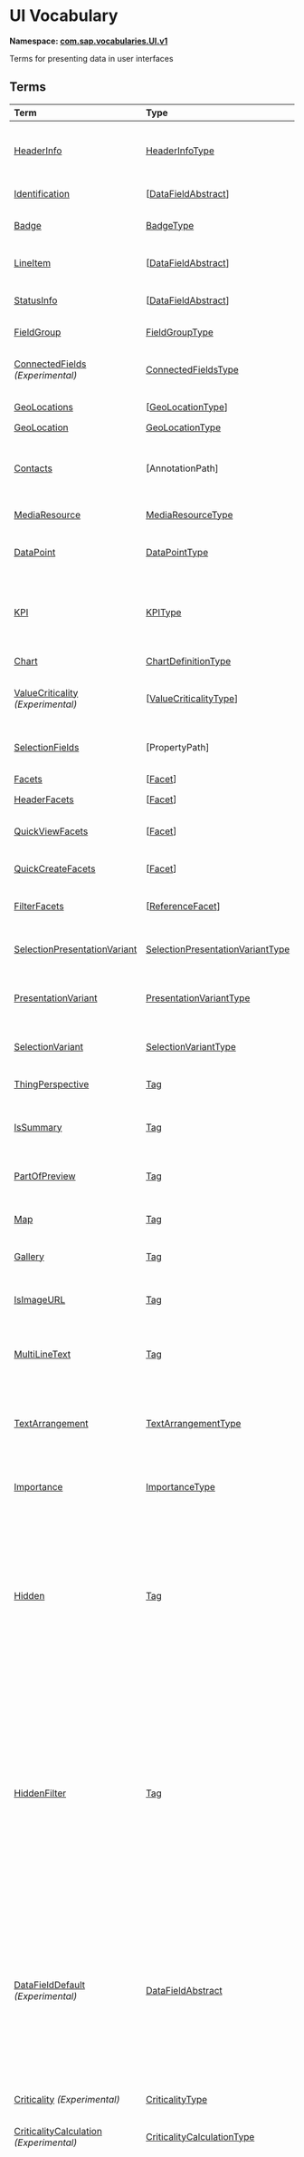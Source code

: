 # UI Vocabulary
**Namespace: [com.sap.vocabularies.UI.v1](UI.xml)**

Terms for presenting data in user interfaces


## Terms

Term|Type|Description
:---|:---|:----------
[HeaderInfo](UI.xml#L38)|[HeaderInfoType](#HeaderInfoType)|<a name="HeaderInfo"></a>Information for the header area of an entity representation. HeaderInfo is mandatory for main entity types of the model
[Identification](UI.xml#L69)|\[[DataFieldAbstract](#DataFieldAbstract)\]|<a name="Identification"></a>Collection of fields identifying the object
[Badge](UI.xml#L74)|[BadgeType](#BadgeType)|<a name="Badge"></a>Information usually displayed in the form of a business card
[LineItem](UI.xml#L102)|\[[DataFieldAbstract](#DataFieldAbstract)\]|<a name="LineItem"></a>Collection of data fields for representation in a table or list
[StatusInfo](UI.xml#L107)|\[[DataFieldAbstract](#DataFieldAbstract)\]|<a name="StatusInfo"></a>Collection of data fields describing the status of an entity
[FieldGroup](UI.xml#L112)|[FieldGroupType](#FieldGroupType)|<a name="FieldGroup"></a>Group of fields with an optional label
[ConnectedFields](UI.xml#L126) *(Experimental)*|[ConnectedFieldsType](#ConnectedFieldsType)|<a name="ConnectedFields"></a>Group of semantically connected fields with a representation template and an optional label
[GeoLocations](UI.xml#L199)|\[[GeoLocationType](#GeoLocationType)\]|<a name="GeoLocations"></a>Collection of geographic locations
[GeoLocation](UI.xml#L203)|[GeoLocationType](#GeoLocationType)|<a name="GeoLocation"></a>Geographic location
[Contacts](UI.xml#L223)|\[AnnotationPath\]|<a name="Contacts"></a>Collection of contacts<p>Each collection item MUST reference an annotation of a Communication.Contact</p>
[MediaResource](UI.xml#L230)|[MediaResourceType](#MediaResourceType)|<a name="MediaResource"></a>Properties that describe a media resource
[DataPoint](UI.xml#L284)|[DataPointType](#DataPointType)|<a name="DataPoint"></a>Visualization of a single point of data, typically a number; may also be textual, e.g. a status value
[KPI](UI.xml#L576)|[KPIType](#KPIType)|<a name="KPI"></a>A Key Performance Indicator (KPI) bundles a SelectionVariant and a DataPoint, and provides details for progressive disclosure
[Chart](UI.xml#L625)|[ChartDefinitionType](#ChartDefinitionType)|<a name="Chart"></a>Visualization of multiple data points
[ValueCriticality](UI.xml#L813) *(Experimental)*|\[[ValueCriticalityType](#ValueCriticalityType)\]|<a name="ValueCriticality"></a>Assign criticalities to primitive values. This information can be used for semantic coloring.
[SelectionFields](UI.xml#L826)|\[PropertyPath\]|<a name="SelectionFields"></a>Properties that might be relevant for filtering a collection of entities of this type
[Facets](UI.xml#L835)|\[[Facet](#Facet)\]|<a name="Facets"></a>Collection of facets
[HeaderFacets](UI.xml#L839)|\[[Facet](#Facet)\]|<a name="HeaderFacets"></a>Facets for additional object header information
[QuickViewFacets](UI.xml#L843)|\[[Facet](#Facet)\]|<a name="QuickViewFacets"></a>Facets that may be used for a quick overview of the object
[QuickCreateFacets](UI.xml#L847)|\[[Facet](#Facet)\]|<a name="QuickCreateFacets"></a>Facets that may be used for a (quick) create of the object
[FilterFacets](UI.xml#L851)|\[[ReferenceFacet](#ReferenceFacet)\]|<a name="FilterFacets"></a>Facets that reference UI.FieldGroup annotations to group filterable fields
[SelectionPresentationVariant](UI.xml#L915)|[SelectionPresentationVariantType](#SelectionPresentationVariantType)|<a name="SelectionPresentationVariant"></a>A SelectionPresentationVariant bundles a Selection Variant and a Presentation Variant
[PresentationVariant](UI.xml#L941)|[PresentationVariantType](#PresentationVariantType)|<a name="PresentationVariant"></a>Defines how the result of a queried collection of entities is shaped and how this result is displayed
[SelectionVariant](UI.xml#L1015)|[SelectionVariantType](#SelectionVariantType)|<a name="SelectionVariant"></a>A SelectionVariant denotes a combination of parameters and filters to query the annotated entity set
[ThingPerspective](UI.xml#L1147)|[Tag](https://github.com/oasis-tcs/odata-vocabularies/blob/master/vocabularies/Org.OData.Core.V1.md#Tag)|<a name="ThingPerspective"></a>The annotated term is a Thing Perspective
[IsSummary](UI.xml#L1150)|[Tag](https://github.com/oasis-tcs/odata-vocabularies/blob/master/vocabularies/Org.OData.Core.V1.md#Tag)|<a name="IsSummary"></a>This Facet and all included Facets are the summary of the thing. At most one Facet of a thing can be tagged with this term
[PartOfPreview](UI.xml#L1155)|[Tag](https://github.com/oasis-tcs/odata-vocabularies/blob/master/vocabularies/Org.OData.Core.V1.md#Tag)|<a name="PartOfPreview"></a>This Facet and all included Facets are part of the Thing preview
[Map](UI.xml#L1159)|[Tag](https://github.com/oasis-tcs/odata-vocabularies/blob/master/vocabularies/Org.OData.Core.V1.md#Tag)|<a name="Map"></a>Target MUST reference a UI.GeoLocation, Communication.Address or a collection of these
[Gallery](UI.xml#L1164)|[Tag](https://github.com/oasis-tcs/odata-vocabularies/blob/master/vocabularies/Org.OData.Core.V1.md#Tag)|<a name="Gallery"></a>Target MUST reference a UI.MediaResource
[IsImageURL](UI.xml#L1169)|[Tag](https://github.com/oasis-tcs/odata-vocabularies/blob/master/vocabularies/Org.OData.Core.V1.md#Tag)|<a name="IsImageURL"></a>Properties and terms annotated with this term MUST contain a valid URL referencing an resource with a MIME type image
[MultiLineText](UI.xml#L1175)|[Tag](https://github.com/oasis-tcs/odata-vocabularies/blob/master/vocabularies/Org.OData.Core.V1.md#Tag)|<a name="MultiLineText"></a>Properties annotated with this annotation should be rendered as multi-line text (e.g. text area)
[TextArrangement](UI.xml#L1181)|[TextArrangementType](#TextArrangementType)|<a name="TextArrangement"></a>Describes the arrangement of a code or ID value and its text<p>If used for a single property the Common.Text annotation is annotated</p>
[Importance](UI.xml#L1208)|[ImportanceType](#ImportanceType)|<a name="Importance"></a>Expresses the importance of e.g. a DataField or an annotation
[Hidden](UI.xml#L1223)|[Tag](https://github.com/oasis-tcs/odata-vocabularies/blob/master/vocabularies/Org.OData.Core.V1.md#Tag)|<a name="Hidden"></a>Properties or facets (see UI.Facet) annotated with this term will not be rendered if the annotation evaluates to true.<p>Hidden properties usually carry technical information that is used for application control and is of no direct interest to end users. The annotation value may be an expression to dynamically hide or render the annotated feature.</p>
[HiddenFilter](UI.xml#L1230)|[Tag](https://github.com/oasis-tcs/odata-vocabularies/blob/master/vocabularies/Org.OData.Core.V1.md#Tag)|<a name="HiddenFilter"></a>Properties annotated with this term will not be rendered as filter criteria if the annotation evaluates to true.<p>Properties annotated with `HiddenFilter` are intended as parts of a `$filter` expression that cannot be directly influenced by end users. The properties will be rendered in all other places, e.g. table columns or form fields. This is in contrast to properties annotated with [`UI.Hidden`](#Hidden) that are not rendered at all.</p>
[DataFieldDefault](UI.xml#L1237) *(Experimental)*|[DataFieldAbstract](#DataFieldAbstract)|<a name="DataFieldDefault"></a>Default representation of a property as a datafield, e.g. when the property is added as a table column or form field via personalization<p>Only concrete subtypes of DataFieldAbstract can be used for a DataFieldDefault. For type `DataField` and its subtypes the annotation target SHOULD be the same property that is referenced via a path expression in the `Value` of the datafield.</p>
[Criticality](UI.xml#L1383) *(Experimental)*|[CriticalityType](#CriticalityType)|<a name="Criticality"></a>Service-calculated criticality, alternative to UI.CriticalityCalculation
[CriticalityCalculation](UI.xml#L1388) *(Experimental)*|[CriticalityCalculationType](#CriticalityCalculationType)|<a name="CriticalityCalculation"></a>Parameters for client-calculated criticality, alternative to UI.Criticality
[OrderBy](UI.xml#L1393) *(Experimental)*|PropertyPath|<a name="OrderBy"></a>Sort by the referenced property instead of by the annotated property<p>Example: annotated property `SizeCode` has string values XS, S, M, L, XL, referenced property SizeOrder has numeric values -2, -1, 0, 1, 2. Numeric ordering by SizeOrder will be more understandable than lexicographic ordering by SizeCode.</p>
[RecommendationState](UI.xml#L1401) *(Experimental)*|[RecommendationStateType](#RecommendationStateType)|<a name="RecommendationState"></a>Indicates whether a field contains or has a recommended value<p>Intelligent systems can help users by recommending input the user may "prefer".</p>
[RecommendationList](UI.xml#L1433) *(Experimental)*|[RecommendationListType](#RecommendationListType)|<a name="RecommendationList"></a>Specifies how to get a list of recommended values for a property or parameter<p>Intelligent systems can help users by recommending input the user may "prefer".</p>

## <a name="HeaderInfoType"></a>[HeaderInfoType](UI.xml#L43)


Property|Type|Description
:-------|:---|:----------
[TypeName](UI.xml#L44)|String|Name of the main entity type
[TypeNamePlural](UI.xml#L48)|String|Plural form of the name of the main entity type
[Title](UI.xml#L52)|[DataField](#DataField)|Title, e.g. for overview pages
[Description](UI.xml#L55)|[DataField](#DataField)|Description, e.g. for overview pages
[ImageUrl](UI.xml#L58)|URL|Image URL for an instance of the entity type. If the property ImageUrl has a valid value, it can be used for the visualization of the instance. If it is not available or not valid the property TypeImageUrl can be used instead.
[TypeImageUrl](UI.xml#L63)|URL|Image URL for the entity type

## <a name="BadgeType"></a>[BadgeType](UI.xml#L78)


Property|Type|Description
:-------|:---|:----------
[HeadLine](UI.xml#L79)|[DataField](#DataField)|Headline
[Title](UI.xml#L82)|[DataField](#DataField)|Title
[ImageUrl](UI.xml#L85)|URL|Image URL for an instance of the entity type. If the property ImageUrl has a valid value, it can be used for the visualization of the instance. If it is not available or not valid the property TypeImageUrl can be used instead.
[TypeImageUrl](UI.xml#L90)|URL|Image URL for the entity type
[MainInfo](UI.xml#L94)|[DataField](#DataField)|Main information on the business card
[SecondaryInfo](UI.xml#L97)|[DataField](#DataField)|Additional information on the business card

## <a name="FieldGroupType"></a>[FieldGroupType](UI.xml#L116)


Property|Type|Description
:-------|:---|:----------
[Label](UI.xml#L117)|String|Label for the field group
[Data](UI.xml#L121)|\[[DataFieldAbstract](#DataFieldAbstract)\]|Collection of data fields

## <a name="ConnectedFieldsType"></a>[ConnectedFieldsType](UI.xml#L157) *(Experimental)*
Group of semantically connected fields with a representation template and an optional label

Property|Type|Description
:-------|:---|:----------
[Label](UI.xml#L161)|String|Label for the connected fields
[Template](UI.xml#L165)|String|Template for representing the connected fields<p>Template variables are identifiers enclosed in curly braces, e.g. `{MaterialName} - {MaterialClassName}`. The `Data` collection assigns values to the template variables.</p>
[Data](UI.xml#L171)|[Dictionary](https://github.com/oasis-tcs/odata-vocabularies/blob/master/vocabularies/Org.OData.Core.V1.md#Dictionary)|Dictionary of template variables<p>Each template variable used in `Template` must be assigned a value here. The value must be of type [`UI.DataFieldAbstract`](#DataFieldAbstract)</p>

## <a name="GeoLocationType"></a>[GeoLocationType](UI.xml#L207)
Properties that define a geographic location

Property|Type|Description
:-------|:---|:----------
[Latitude](UI.xml#L209)|Double|Geographic latitude
[Longitude](UI.xml#L212)|Double|Geographic longitude
[Location](UI.xml#L215)|GeographyPoint|A point in a round-earth coordinate system
[Address](UI.xml#L218)|[AddressType](Communication.md#AddressType)|vCard-style address

## <a name="MediaResourceType"></a>[MediaResourceType](UI.xml#L234)


Property|Type|Description
:-------|:---|:----------
[Url](UI.xml#L235)|URL|URL of media resource
[ContentType](UI.xml#L239)|MediaType|Content type, such as application/pdf, video/x-flv, image/jpeg
[ByteSize](UI.xml#L243)|Int64|Resource size in bytes
[ChangedAt](UI.xml#L246)|DateTimeOffset|Date of last change
[Thumbnail](UI.xml#L249)|[ImageType](#ImageType)|Thumbnail image
[Title](UI.xml#L252)|[DataField](#DataField)|Resource title
[Description](UI.xml#L255)|[DataField](#DataField)|Resource description

## <a name="ImageType"></a>[ImageType](UI.xml#L259)


Property|Type|Description
:-------|:---|:----------
[Url](UI.xml#L260)|URL|URL of image
[Width](UI.xml#L264)|String|Width of image
[Height](UI.xml#L267)|String|Height of image

## <a name="DataPointType"></a>[DataPointType](UI.xml#L289)


Property|Type|Description
:-------|:---|:----------
[Title](UI.xml#L290)|String|Title of the data point
[Description](UI.xml#L294)|String|Short description
[LongDescription](UI.xml#L298)|String|Full description
[Value](UI.xml#L302)|PrimitiveType|Numeric value<p> The value is typically provided via a `Path` construct. The path MUST lead to a direct property of the same entity type or a property of a complex property (recursively) of that entity type, navigation segments are not allowed.<br/>It could be annotated with either `UoM.ISOCurrency` or `UoM.Unit`. Percentage values are annotated with `UoM.Unit = '%'`. A renderer should take an optional `Common.Text` annotation into consideration.             </p>
[TargetValue](UI.xml#L314)|PrimitiveType|Target value
[ForecastValue](UI.xml#L317)|PrimitiveType|Forecast value
[MinimumValue](UI.xml#L320)|Decimal|Minimum value (for output rendering)
[MaximumValue](UI.xml#L323)|Decimal|Maximum value (for output rendering)
[ValueFormat](UI.xml#L326)|[NumberFormat](#NumberFormat)|Number format
[Visualization](UI.xml#L329)|[VisualizationType](#VisualizationType)|Preferred visualization
[SampleSize](UI.xml#L332)|PrimitiveType|Sample size used for the determination of the data point; should contain just integer value as Edm.Byte, Edm.SByte, Edm.Intxx, and Edm.Decimal with scale 0.
[ReferencePeriod](UI.xml#L339)|[ReferencePeriod](#ReferencePeriod)|Reference period
[Criticality](UI.xml#L342)|[CriticalityType](#CriticalityType)|Service-calculated criticality, alternative to CriticalityCalculation
[CriticalityRepresentation](UI.xml#L345) *(Experimental)*|[CriticalityRepresentationType](#CriticalityRepresentationType)|Decides if criticality is visualized in addition by means of an icon
[CriticalityCalculation](UI.xml#L349)|[CriticalityCalculationType](#CriticalityCalculationType)|Parameters for client-calculated criticality, alternative to Criticality
[Trend](UI.xml#L352)|[TrendType](#TrendType)|Service-calculated trend, alternative to TrendCalculation
[TrendCalculation](UI.xml#L355)|[TrendCalculationType](#TrendCalculationType)|Parameters for client-calculated trend, alternative to Trend
[Responsible](UI.xml#L358)|[ContactType](Communication.md#ContactType)|Contact person

## <a name="NumberFormat"></a>[NumberFormat](UI.xml#L363)
Describes how to visualise a number

Property|Type|Description
:-------|:---|:----------
[ScaleFactor](UI.xml#L365)|Decimal|Display value in *ScaleFactor* units, e.g. 1000 for k (kilo), 1e6 for M (Mega)
[NumberOfFractionalDigits](UI.xml#L369)|Byte|Number of fractional digits of the scaled value to be visualized

## <a name="VisualizationType"></a>[VisualizationType](UI.xml#L374)


Member|Value|Description
:-----|----:|:----------
[Number](UI.xml#L375)|0|Visualize as a number
[BulletChart](UI.xml#L378)|1|Visualize as bullet chart - requires TargetValue
[Progress](UI.xml#L381)|2|Visualize as progress indicator - requires TargetValue
[Rating](UI.xml#L384)|3|Visualize as partially or completely filled stars/hearts/... - requires TargetValue
[Donut](UI.xml#L388)|4|Visualize as donut, optionally with missing segment - requires TargetValue
[DeltaBulletChart](UI.xml#L391)|5|Visualize as delta bullet chart - requires TargetValue

## <a name="ReferencePeriod"></a>[ReferencePeriod](UI.xml#L396)
Reference period

Property|Type|Description
:-------|:---|:----------
[Description](UI.xml#L398)|String|Short description of the reference period
[Start](UI.xml#L402)|DateTimeOffset|Start of the reference period
[End](UI.xml#L405)|DateTimeOffset|End of the reference period

## <a name="CriticalityType"></a>[CriticalityType](UI.xml#L410)
Criticality of a value or status, represented e.g. via semantic colors (https://experience.sap.com/fiori-design-web/foundation/colors/#semantic-colors)

Member|Value|Description
:-----|----:|:----------
[VeryNegative](UI.xml#L413) *(Experimental)*|-1|Very negative / dark-red status - risk - out of stock - late
[Neutral](UI.xml#L417)|0|Neutral / grey status - inactive - open - in progress
[Negative](UI.xml#L420)|1|Negative / red status - attention - overload - alert
[Critical](UI.xml#L423)|2|Critical / orange status - warning
[Positive](UI.xml#L426)|3|Positive / green status - completed - available - on track - acceptable
[VeryPositive](UI.xml#L429) *(Experimental)*|4|Very positive / blue status - above max stock - excess

## <a name="CriticalityCalculationType"></a>[CriticalityCalculationType](UI.xml#L435): [CriticalityThresholdsType](#CriticalityThresholdsType)
Describes how to calculate the criticality of a value depending on the improvement direction


The calculation is done by comparing a value to the threshold values relevant for the specified improvement direction.

For improvement direction `Target`, the criticality is calculated using both low and high threshold values. It will be
  - Positive if the value is greater than or equal to AcceptanceRangeLowValue and lower than or equal to AcceptanceRangeHighValue
  - Neutral if the value is greater than or equal to ToleranceRangeLowValue and lower than AcceptanceRangeLowValue OR greater than AcceptanceRangeHighValue and lower than or equal to ToleranceRangeHighValue
  - Critical if the value is greater than or equal to DeviationRangeLowValue and lower than ToleranceRangeLowValue OR greater than ToleranceRangeHighValue  and lower than or equal to DeviationRangeHighValue
  - Negative if the value is lower than DeviationRangeLowValue or greater than DeviationRangeHighValue

For improvement direction `Minimize`, the criticality is calculated using the high threshold values. It is
  - Positive if the value is lower than or equal to AcceptanceRangeHighValue
  - Neutral if the value is  greater than AcceptanceRangeHighValue and lower than or equal to ToleranceRangeHighValue
  - Critical if the value is greater than ToleranceRangeHighValue and lower than or equal to DeviationRangeHighValue
  - Negative if the value is greater than DeviationRangeHighValue

For improvement direction `Maximize`, the criticality is calculated using the low threshold values. It is
  - Positive if the value is greater than or equal to AcceptanceRangeLowValue
  - Neutral if the value is less than AcceptanceRangeLowValue and greater than or equal to ToleranceRangeLowValue
  - Critical if the value is lower than ToleranceRangeLowValue and greater than or equal to DeviationRangeLowValue
  - Negative if the value is lower than DeviationRangeLowValue
             
Thresholds are optional. For unassigned values, defaults are determined in this order:
  - For DeviationRange, an omitted LowValue translates into the smallest possible number (-INF), an omitted HighValue translates into the largest possible number (+INF)
  - For ToleranceRange, an omitted LowValue will be initialized with DeviationRangeLowValue, an omitted HighValue will be initialized with DeviationRangeHighValue
  - For AcceptanceRange, an omitted LowValue will be initialized with ToleranceRangeLowValue, an omitted HighValue will be initialized with ToleranceRangeHighValue
          

Property|Type|Description
:-------|:---|:----------
[*AcceptanceRangeLowValue*](UI.xml#L480)|PrimitiveType|Lowest value that is considered positive
[*AcceptanceRangeHighValue*](UI.xml#L483)|PrimitiveType|Highest value that is considered positive
[*ToleranceRangeLowValue*](UI.xml#L486)|PrimitiveType|Lowest value that is considered neutral
[*ToleranceRangeHighValue*](UI.xml#L489)|PrimitiveType|Highest value that is considered neutral
[*DeviationRangeLowValue*](UI.xml#L492)|PrimitiveType|Lowest value that is considered critical
[*DeviationRangeHighValue*](UI.xml#L495)|PrimitiveType|Highest value that is considered critical
[ImprovementDirection](UI.xml#L466)|[ImprovementDirectionType](#ImprovementDirectionType)|Describes in which direction the value improves
[ConstantThresholds](UI.xml#L469) *(Experimental)*|\[[LevelThresholdsType](#LevelThresholdsType)\]|List of thresholds depending on the aggregation level as a set of constant values<p>Constant thresholds shall only be used in order to refine constant values given for the data point overall (aggregation level with empty collection of property paths), but not if the thresholds are based on other measure elements.</p>

## <a name="CriticalityThresholdsType"></a>[CriticalityThresholdsType](UI.xml#L478)
Thresholds for calculating the criticality of a value

**Derived Types:**
- [CriticalityCalculationType](#CriticalityCalculationType)
- [LevelThresholdsType](#LevelThresholdsType)

Property|Type|Description
:-------|:---|:----------
[AcceptanceRangeLowValue](UI.xml#L480)|PrimitiveType|Lowest value that is considered positive
[AcceptanceRangeHighValue](UI.xml#L483)|PrimitiveType|Highest value that is considered positive
[ToleranceRangeLowValue](UI.xml#L486)|PrimitiveType|Lowest value that is considered neutral
[ToleranceRangeHighValue](UI.xml#L489)|PrimitiveType|Highest value that is considered neutral
[DeviationRangeLowValue](UI.xml#L492)|PrimitiveType|Lowest value that is considered critical
[DeviationRangeHighValue](UI.xml#L495)|PrimitiveType|Highest value that is considered critical

## <a name="ImprovementDirectionType"></a>[ImprovementDirectionType](UI.xml#L500)
Describes which direction of a value change is seen as an improvement

Member|Value|Description
:-----|----:|:----------
[Minimize](UI.xml#L502)|1|Lower is better
[Target](UI.xml#L505)|2|Closer to the target is better
[Maximize](UI.xml#L508)|3|Higher is better

## <a name="LevelThresholdsType"></a>[LevelThresholdsType](UI.xml#L513): [CriticalityThresholdsType](#CriticalityThresholdsType) *(Experimental)*
Thresholds for an aggregation level

Property|Type|Description
:-------|:---|:----------
[*AcceptanceRangeLowValue*](UI.xml#L480)|PrimitiveType|Lowest value that is considered positive
[*AcceptanceRangeHighValue*](UI.xml#L483)|PrimitiveType|Highest value that is considered positive
[*ToleranceRangeLowValue*](UI.xml#L486)|PrimitiveType|Lowest value that is considered neutral
[*ToleranceRangeHighValue*](UI.xml#L489)|PrimitiveType|Highest value that is considered neutral
[*DeviationRangeLowValue*](UI.xml#L492)|PrimitiveType|Lowest value that is considered critical
[*DeviationRangeHighValue*](UI.xml#L495)|PrimitiveType|Highest value that is considered critical
[AggregationLevel](UI.xml#L516)|\[PropertyPath\]|An unordered tuple of dimensions, i.e. properties which are intended to be used for grouping in aggregating requests. In analytical UIs, e.g. an analytical chart, the aggregation level typically corresponds to the visible dimensions.

## <a name="TrendType"></a>[TrendType](UI.xml#L522)
The trend of a value

Member|Value|Description
:-----|----:|:----------
[StrongUp](UI.xml#L524)|1|Value grows strongly
[Up](UI.xml#L527)|2|Value grows
[Sideways](UI.xml#L530)|3|Value does not significantly grow or shrink
[Down](UI.xml#L533)|4|Value shrinks
[StrongDown](UI.xml#L536)|5|Value shrinks strongly

## <a name="TrendCalculationType"></a>[TrendCalculationType](UI.xml#L541)
Describes how to calculate the trend of a value


By default, the calculation is done by comparing the difference between Value and ReferenceValue to the threshold values. 
If IsRelativeDifference is set, the difference of Value and ReferenceValue is divided by ReferenceValue and the relative difference is compared.

The trend is 
  - StrongUp if the difference is greater than or equal to StrongUpDifference
  - Up if the difference is less than StrongUpDifference and greater than or equal to UpDifference
  - Sideways if the difference  is less than UpDifference and greater than DownDifference
  - Down if the difference is greater than StrongDownDifference and lower than or equal to DownDifference
  - StrongDown if the difference is lower than or equal to StrongDownDifference

Property|Type|Description
:-------|:---|:----------
[ReferenceValue](UI.xml#L555)|PrimitiveType|Reference value for the calculation, e.g. number of sales for the last year
[IsRelativeDifference](UI.xml#L559)|Boolean|Calculate with a relative difference
[UpDifference](UI.xml#L562)|Decimal|Threshold for Up
[StrongUpDifference](UI.xml#L565)|Decimal|Threshold for StrongUp
[DownDifference](UI.xml#L568)|Decimal|Threshold for Down
[StrongDownDifference](UI.xml#L571)|Decimal|Threshold for StrongDown

## <a name="KPIType"></a>[KPIType](UI.xml#L582)


Property|Type|Description
:-------|:---|:----------
[ID](UI.xml#L583)|String|Optional identifier to reference this instance from an external context
[ShortDescription](UI.xml#L588) *(Experimental)*|String|Very short description
[SelectionVariant](UI.xml#L593)|[SelectionVariantType](#SelectionVariantType)|Selection variant, either specified inline or referencing another annotation via Path
[DataPoint](UI.xml#L597)|[DataPointType](#DataPointType)|Data point, either specified inline or referencing another annotation via Path
[Detail](UI.xml#L601)|[KPIDetailType](#KPIDetailType)|Contains information about KPI details, especially drill-down presentations

## <a name="KPIDetailType"></a>[KPIDetailType](UI.xml#L606)


Property|Type|Description
:-------|:---|:----------
[DefaultPresentationVariant](UI.xml#L607)|[PresentationVariantType](#PresentationVariantType)|Presentation variant, either specified inline or referencing another annotation via Path
[AlternativePresentationVariants](UI.xml#L611)|\[[PresentationVariantType](#PresentationVariantType)\]|A list of alternative presentation variants, either specified inline or referencing another annotation via Path
[SemanticObject](UI.xml#L615)|String|Name of the Semantic Object. If not specified, use Semantic Object annotated at the property referenced in KPI/DataPoint/Value
[Action](UI.xml#L619)|String|Name of the Action on the Semantic Object. If not specified, let user choose which of the available actions to trigger.

## <a name="ChartDefinitionType"></a>[ChartDefinitionType](UI.xml#L629)


Property|Type|Description
:-------|:---|:----------
[Title](UI.xml#L630)|String|Title of the chart
[Description](UI.xml#L634)|String|Short description
[ChartType](UI.xml#L638)|[ChartType](#ChartType)|Chart type
[AxisScaling](UI.xml#L641)|[ChartAxisScalingType](#ChartAxisScalingType)|Describes the scale of the chart value axes
[Measures](UI.xml#L644)|\[PropertyPath\]|Measures of the chart, e.g. size and color in a bubble chart
[MeasureAttributes](UI.xml#L647)|\[[ChartMeasureAttributeType](#ChartMeasureAttributeType)\]|Describes Attributes for Measures. All Measures used in this collection must also be part of the Measures Property.
[Dimensions](UI.xml#L652)|\[PropertyPath\]|Dimensions of the chart, e.g. x- and y-axis of a bubble chart
[DimensionAttributes](UI.xml#L655)|\[[ChartDimensionAttributeType](#ChartDimensionAttributeType)\]|Describes Attributes for Dimensions. All Dimensions used in this collection must also be part of the Dimensions Property.
[Actions](UI.xml#L660)|\[[DataFieldForActionAbstract](#DataFieldForActionAbstract)\]|Available actions

## <a name="ChartType"></a>[ChartType](UI.xml#L665)


Member|Value|Description
:-----|----:|:----------
[Column](UI.xml#L666)|0|
[ColumnStacked](UI.xml#L667)|1|
[ColumnDual](UI.xml#L668)|2|
[ColumnStackedDual](UI.xml#L669)|3|
[ColumnStacked100](UI.xml#L670)|4|
[ColumnStackedDual100](UI.xml#L671)|5|
[Bar](UI.xml#L672)|6|
[BarStacked](UI.xml#L673)|7|
[BarDual](UI.xml#L674)|8|
[BarStackedDual](UI.xml#L675)|9|
[BarStacked100](UI.xml#L676)|10|
[BarStackedDual100](UI.xml#L677)|11|
[Area](UI.xml#L678)|12|
[AreaStacked](UI.xml#L679)|13|
[AreaStacked100](UI.xml#L680)|14|
[HorizontalArea](UI.xml#L681)|15|
[HorizontalAreaStacked](UI.xml#L682)|16|
[HorizontalAreaStacked100](UI.xml#L683)|17|
[Line](UI.xml#L684)|18|
[LineDual](UI.xml#L685)|19|
[Combination](UI.xml#L686)|20|
[CombinationStacked](UI.xml#L687)|21|
[CombinationDual](UI.xml#L688)|22|
[CombinationStackedDual](UI.xml#L689)|23|
[HorizontalCombinationStacked](UI.xml#L690)|24|
[Pie](UI.xml#L691)|25|
[Donut](UI.xml#L692)|26|
[Scatter](UI.xml#L693)|27|
[Bubble](UI.xml#L694)|28|
[Radar](UI.xml#L695)|29|
[HeatMap](UI.xml#L696)|30|
[TreeMap](UI.xml#L697)|31|
[Waterfall](UI.xml#L698)|32|
[Bullet](UI.xml#L699)|33|
[VerticalBullet](UI.xml#L700)|34|
[HorizontalWaterfall](UI.xml#L701)|35|
[HorizontalCombinationDual](UI.xml#L702)|36|
[HorizontalCombinationStackedDual](UI.xml#L703)|37|

## <a name="ChartAxisScalingType"></a>[ChartAxisScalingType](UI.xml#L707)


Property|Type|Description
:-------|:---|:----------
[ScaleBehavior](UI.xml#L708)|[ChartAxisScaleBehaviorType](#ChartAxisScaleBehaviorType)|Scale is fixed or adapts automatically to rendered values
[AutoScaleBehavior](UI.xml#L711)|[ChartAxisAutoScaleBehaviorType](#ChartAxisAutoScaleBehaviorType)|Settings for automatic scaling
[FixedScaleMultipleStackedMeasuresBoundaryValues](UI.xml#L716)|[FixedScaleMultipleStackedMeasuresBoundaryValuesType](#FixedScaleMultipleStackedMeasuresBoundaryValuesType)|Boundary values for fixed scaling of a stacking chart type with multiple measures

## <a name="ChartAxisScaleBehaviorType"></a>[ChartAxisScaleBehaviorType](UI.xml#L722)


Member|Value|Description
:-----|----:|:----------
[AutoScale](UI.xml#L723)|0|Value axes scale automatically
[FixedScale](UI.xml#L726)|1|Fixed minimum and maximum values are applied, which are derived from the @UI.MeasureAttributes.DataPoint/MinimumValue and .../MaximumValue annotation by default. For stacking chart types with multiple measures, they are taken from ChartAxisScalingType/FixedScaleMultipleStackedMeasuresBoundaryValues.

## <a name="ChartAxisAutoScaleBehaviorType"></a>[ChartAxisAutoScaleBehaviorType](UI.xml#L735)


Property|Type|Description
:-------|:---|:----------
[ZeroAlwaysVisible](UI.xml#L736)|Boolean|Forces the value axis to always display the zero value
[DataScope](UI.xml#L739)|[ChartAxisAutoScaleDataScopeType](#ChartAxisAutoScaleDataScopeType)|Determines the automatic scaling

## <a name="ChartAxisAutoScaleDataScopeType"></a>[ChartAxisAutoScaleDataScopeType](UI.xml#L744)


Member|Value|Description
:-----|----:|:----------
[DataSet](UI.xml#L745)|0|Minimum and maximum axes values are determined from the entire data set
[VisibleData](UI.xml#L748)|1|Minimum and maximum axes values are determined from the currently visible data. Scrolling will change the scale.

## <a name="FixedScaleMultipleStackedMeasuresBoundaryValuesType"></a>[FixedScaleMultipleStackedMeasuresBoundaryValuesType](UI.xml#L754)


Property|Type|Description
:-------|:---|:----------
[MinimumValue](UI.xml#L755)|Decimal|Minimum value on value axes
[MaximumValue](UI.xml#L758)|Decimal|Maximum value on value axes

## <a name="ChartDimensionAttributeType"></a>[ChartDimensionAttributeType](UI.xml#L763)


Property|Type|Description
:-------|:---|:----------
[Dimension](UI.xml#L764)|PropertyPath|
[Role](UI.xml#L765)|[ChartDimensionRoleType](#ChartDimensionRoleType)|
[HierarchyLevel](UI.xml#L766) *(Experimental)*|Int32|For a dimension with a hierarchy, members are selected from this level. The root node of the hierarchy is at level 0.
[ValuesForSequentialColorLevels](UI.xml#L771) *(Experimental)*|\[String\]|All values in this collection should be assigned to levels of the same color.
[EmphasizedValues](UI.xml#L776) *(Experimental)*|\[String\]|All values in this collection should be emphasized.

## <a name="ChartMeasureAttributeType"></a>[ChartMeasureAttributeType](UI.xml#L782)


Property|Type|Description
:-------|:---|:----------
[Measure](UI.xml#L783)|PropertyPath|
[Role](UI.xml#L784)|[ChartMeasureRoleType](#ChartMeasureRoleType)|
[DataPoint](UI.xml#L785)|AnnotationPath|Annotation path MUST end in @UI.DataPoint and the data point's Value MUST be the same property as in Measure
[UseSequentialColorLevels](UI.xml#L794) *(Experimental)*|Boolean|All measures for which this setting is true should be assigned to levels of the same color.

## <a name="ChartDimensionRoleType"></a>[ChartDimensionRoleType](UI.xml#L801)


Member|Value|Description
:-----|----:|:----------
[Category](UI.xml#L802)|0|
[Series](UI.xml#L803)|1|
[Category2](UI.xml#L804)|2|

## <a name="ChartMeasureRoleType"></a>[ChartMeasureRoleType](UI.xml#L807)


Member|Value|Description
:-----|----:|:----------
[Axis1](UI.xml#L808)|0|
[Axis2](UI.xml#L809)|1|
[Axis3](UI.xml#L810)|2|

## <a name="ValueCriticalityType"></a>[ValueCriticalityType](UI.xml#L818) *(Experimental)*
Assigns a fixed criticality to a primitive value. This information can be used for semantic coloring.

Property|Type|Description
:-------|:---|:----------
[Value](UI.xml#L822)|PrimitiveType|
[Criticality](UI.xml#L823)|[CriticalityType](#CriticalityType)|

## <a name="Facet"></a>[*Facet*](UI.xml#L855)
Abstract base type for facets

**Derived Types:**
- [CollectionFacet](#CollectionFacet)
- [ReferenceFacet](#ReferenceFacet)
- [ReferenceURLFacet](#ReferenceURLFacet)

Property|Type|Description
:-------|:---|:----------
[Label](UI.xml#L857)|String|Facet label
[ID](UI.xml#L861)|String|Unique identifier of a facet. ID should be stable, as long as the perceived semantics of the facet is unchanged.

## <a name="CollectionFacet"></a>[CollectionFacet](UI.xml#L866): [Facet](#Facet)
Collection of facets

Property|Type|Description
:-------|:---|:----------
[*Label*](UI.xml#L857)|String|Facet label
[*ID*](UI.xml#L861)|String|Unique identifier of a facet. ID should be stable, as long as the perceived semantics of the facet is unchanged.
[Facets](UI.xml#L868)|\[[Facet](#Facet)\]|Nested facets. An empty collection may be used as a placeholder for content added via extension points.

## <a name="ReferenceFacet"></a>[ReferenceFacet](UI.xml#L873): [Facet](#Facet)
Facet that refers to a thing perspective, e.g. LineItem

Property|Type|Description
:-------|:---|:----------
[*Label*](UI.xml#L857)|String|Facet label
[*ID*](UI.xml#L861)|String|Unique identifier of a facet. ID should be stable, as long as the perceived semantics of the facet is unchanged.
[Target](UI.xml#L875)|AnnotationPath|Referenced information: Communication.Contact, Communication.Address, or a term that is tagged with UI.ThingPerspective, e.g. UI.StatusInfo, UI.LineItem, UI.Identification, UI.FieldGroup, UI.Badge

## <a name="ReferenceURLFacet"></a>[ReferenceURLFacet](UI.xml#L902): [Facet](#Facet)
Facet that refers to a URL

Property|Type|Description
:-------|:---|:----------
[*Label*](UI.xml#L857)|String|Facet label
[*ID*](UI.xml#L861)|String|Unique identifier of a facet. ID should be stable, as long as the perceived semantics of the facet is unchanged.
[Url](UI.xml#L904)|URL|URL of referenced information
[UrlContentType](UI.xml#L908)|MediaType|Media type of referenced information

## <a name="SelectionPresentationVariantType"></a>[SelectionPresentationVariantType](UI.xml#L921)


Property|Type|Description
:-------|:---|:----------
[ID](UI.xml#L922)|String|Optional identifier to reference this variant from an external context
[Text](UI.xml#L927)|String|Name of the bundling variant
[SelectionVariant](UI.xml#L931)|[SelectionVariantType](#SelectionVariantType)|Selection variant, either specified inline or referencing another annotation via Path
[PresentationVariant](UI.xml#L935)|[PresentationVariantType](#PresentationVariantType)|Presentation variant, either specified inline or referencing another annotation via Path

## <a name="PresentationVariantType"></a>[PresentationVariantType](UI.xml#L947)


Property|Type|Description
:-------|:---|:----------
[ID](UI.xml#L948)|String|Optional identifier to reference this variant from an external context
[Text](UI.xml#L951)|String|Name of the presentation variant
[MaxItems](UI.xml#L955)|Int32|Maximum number of items that should be included in the result
[SortOrder](UI.xml#L958)|\[[SortOrderType](Common.md#SortOrderType)\]|Collection can be provided inline or as a reference to a Common.SortOrder annotation via Path
[GroupBy](UI.xml#L962)|\[PropertyPath\]|Sequence of groupable properties p1, p2, ... defining how the result is composed of instances representing groups, one for each combination of value properties in the queried collection. The sequence specifies a certain level of aggregation for the queried collection, and every group instance will provide aggregated values for properties that are aggregatable. Moreover, the series of sub-sequences (p1), (p1, p2), ... forms a leveled hierarchy, which may become relevant in combination with `InitialExpansionLevel`.
[TotalBy](UI.xml#L971)|\[PropertyPath\]|Sub-sequence q1, q2, ... of properties p1, p2, ... specified in GroupBy. With this, additional levels of aggregation are requested in addition to the most granular level defined by GroupBy: Every element in the series of sub-sequences (q1), (q1, q2), ... introduces an additional aggregation level included in the result.
[Total](UI.xml#L978)|\[PropertyPath\]|Aggregatable properties for which aggregated values should be provided for the additional aggregation levels specified in TotalBy.
[IncludeGrandTotal](UI.xml#L983)|Boolean|Result should include a grand total for the properties specified in Total
[InitialExpansionLevel](UI.xml#L986)|Int32|Level up to which the hierarchy defined for the queried collection should be expanded initially. The hierarchy may be implicitly imposed by the sequence of the GroupBy, or by an explicit hierarchy annotation.
[Visualizations](UI.xml#L992)|\[AnnotationPath\]|Lists available visualization types. Currently supported types are `UI.LineItem`, `UI.Chart`, and `UI.DataPoint`. For each type, no more than a single annotation is meaningful. Multiple instances of the same visualization type shall be modeled with different presentation variants. A reference to `UI.Lineitem` should always be part of collection (least common denominator for renderers). The first entry of the collection is the default visualization.
[RequestAtLeast](UI.xml#L1002)|\[PropertyPath\]|Properties that should always be included in the result of the queried collection
[SelectionFields](UI.xml#L1006) *(Experimental)*|\[PropertyPath\]|Properties that should be presented for filtering a collection of entities. Can be provided inline or as a reference to a `UI.SelectionFields` annotation via Path.

## <a name="SelectionVariantType"></a>[SelectionVariantType](UI.xml#L1020)


Property|Type|Description
:-------|:---|:----------
[ID](UI.xml#L1021)|String|May contain identifier to reference this instance from an external context
[Text](UI.xml#L1026)|String|Name of the selection variant
[Parameters](UI.xml#L1030)|\[[ParameterAbstract](#ParameterAbstract)\]|Parameters of the selection variant
[FilterExpression](UI.xml#L1033)|String|Filter string for query part of URL, without `$filter=`
[SelectOptions](UI.xml#L1038)|\[[SelectOptionType](#SelectOptionType)\]|ABAP Select Options Pattern

## <a name="ParameterAbstract"></a>[*ParameterAbstract*](UI.xml#L1045)
Key property of a parameter entity type

**Derived Types:**
- [Parameter](#Parameter)
- [IntervalParameter](#IntervalParameter)

## <a name="Parameter"></a>[Parameter](UI.xml#L1048): [ParameterAbstract](#ParameterAbstract)
Single-valued parameter

Property|Type|Description
:-------|:---|:----------
[PropertyName](UI.xml#L1050)|PropertyPath|Path to a key property of a parameter entity type
[PropertyValue](UI.xml#L1053)|PrimitiveType|Value for the key property

## <a name="IntervalParameter"></a>[IntervalParameter](UI.xml#L1057): [ParameterAbstract](#ParameterAbstract)
Interval parameter formed with a 'from' and a 'to' property

Property|Type|Description
:-------|:---|:----------
[PropertyNameFrom](UI.xml#L1059)|PropertyPath|Path to the 'from' property of a parameter entity type
[PropertyValueFrom](UI.xml#L1062)|PrimitiveType|Value for the 'from' property
[PropertyNameTo](UI.xml#L1065)|PropertyPath|Path to the 'to' property of a parameter entity type
[PropertyValueTo](UI.xml#L1068)|PrimitiveType|Value for the 'to' property

## <a name="SelectOptionType"></a>[SelectOptionType](UI.xml#L1073)
List of value ranges for a single property

Property|Type|Description
:-------|:---|:----------
[PropertyName](UI.xml#L1075)|PropertyPath|Path to the property
[Ranges](UI.xml#L1078)|\[[SelectionRangeType](#SelectionRangeType)\]|List of value ranges

## <a name="SelectionRangeType"></a>[SelectionRangeType](UI.xml#L1083)
Value range. If the range option only requires a single value, the value must be in the property Low

Property|Type|Description
:-------|:---|:----------
[Sign](UI.xml#L1087)|[SelectionRangeSignType](#SelectionRangeSignType)|Include or exclude values
[Option](UI.xml#L1090)|[SelectionRangeOptionType](#SelectionRangeOptionType)|Comparison operator
[Low](UI.xml#L1093)|PrimitiveType|Single value or lower interval boundary
[High](UI.xml#L1096)|PrimitiveType|Upper interval boundary

## <a name="SelectionRangeSignType"></a>[SelectionRangeSignType](UI.xml#L1101)


Member|Value|Description
:-----|----:|:----------
[I](UI.xml#L1102)|0|Inclusive
[E](UI.xml#L1105)|1|Exclusive

## <a name="SelectionRangeOptionType"></a>[SelectionRangeOptionType](UI.xml#L1110)
Comparison operator

Member|Value|Description
:-----|----:|:----------
[EQ](UI.xml#L1112)|0|Equal to
[BT](UI.xml#L1115)|1|Between
[CP](UI.xml#L1118)|2|Contains pattern
[LE](UI.xml#L1121)|3|Less than or equal to
[GE](UI.xml#L1124)|4|Greater than or equal to
[NE](UI.xml#L1127)|5|Not equal to
[NB](UI.xml#L1130)|6|Not between
[NP](UI.xml#L1133)|7|Does not contain pattern
[GT](UI.xml#L1136)|8|Greater than
[LT](UI.xml#L1139)|9|Less than

## <a name="TextArrangementType"></a>[TextArrangementType](UI.xml#L1185)


Member|Value|Description
:-----|----:|:----------
[TextFirst](UI.xml#L1186)|0|Text is first, followed by the code/ID (e.g. in parentheses)
[TextLast](UI.xml#L1189)|1|Code/ID is first, followed by the text (e.g. separated by a dash)
[TextSeparate](UI.xml#L1192)|2|Code/ID and text are represented separately
[TextOnly](UI.xml#L1195)|3|Only text is represented, code/ID is hidden (e.g. for UUIDs)

## <a name="ImportanceType"></a>[ImportanceType](UI.xml#L1211)


Member|Value|Description
:-----|----:|:----------
[High](UI.xml#L1212)|0|High importance
[Medium](UI.xml#L1215)|1|Medium importance
[Low](UI.xml#L1218)|2|Low importance

## <a name="DataFieldAbstract"></a>[*DataFieldAbstract*](UI.xml#L1245)


**Derived Types:**
- [DataFieldForAnnotation](#DataFieldForAnnotation)
- *[DataFieldForActionAbstract](#DataFieldForActionAbstract)*
  - [DataFieldForAction](#DataFieldForAction)
  - [DataFieldForIntentBasedNavigation](#DataFieldForIntentBasedNavigation)
- [DataField](#DataField)
  - [DataFieldWithAction](#DataFieldWithAction)
  - [DataFieldWithIntentBasedNavigation](#DataFieldWithIntentBasedNavigation)
  - [DataFieldWithNavigationPath](#DataFieldWithNavigationPath)
  - [DataFieldWithUrl](#DataFieldWithUrl)

Property|Type|Description
:-------|:---|:----------
[Label](UI.xml#L1246)|String|A short, human-readable text suitable for labels and captions in UIs
[Criticality](UI.xml#L1250)|[CriticalityType](#CriticalityType)|Criticality of the data field value
[CriticalityRepresentation](UI.xml#L1253)|[CriticalityRepresentationType](#CriticalityRepresentationType)|Decides if criticality is visualized in addition by means of an icon
[IconUrl](UI.xml#L1256)|URL|Optional icon to decorate the value

## <a name="CriticalityRepresentationType"></a>[CriticalityRepresentationType](UI.xml#L1262)


Member|Value|Description
:-----|----:|:----------
[WithIcon](UI.xml#L1263)|0|Criticality is represented with an icon
[WithoutIcon](UI.xml#L1266)|1|Criticality is represented without icon, e.g. only via text color

## <a name="DataFieldForAnnotation"></a>[DataFieldForAnnotation](UI.xml#L1271): [DataFieldAbstract](#DataFieldAbstract)


Property|Type|Description
:-------|:---|:----------
[*Label*](UI.xml#L1246)|String|A short, human-readable text suitable for labels and captions in UIs
[*Criticality*](UI.xml#L1250)|[CriticalityType](#CriticalityType)|Criticality of the data field value
[*CriticalityRepresentation*](UI.xml#L1253)|[CriticalityRepresentationType](#CriticalityRepresentationType)|Decides if criticality is visualized in addition by means of an icon
[*IconUrl*](UI.xml#L1256)|URL|Optional icon to decorate the value
[Target](UI.xml#L1272)|AnnotationPath|Target MUST reference an annotation of terms Communication.Contact, Communication.Address, UI.DataPoint, UI.Chart, UI.FieldGroup, or UI.ConnectedFields

## <a name="DataFieldForActionAbstract"></a>[*DataFieldForActionAbstract*](UI.xml#L1288): [DataFieldAbstract](#DataFieldAbstract)
Abstract type to bundle DataFieldForAction and DataFieldForIntentBasedNavigation

**Derived Types:**
- [DataFieldForAction](#DataFieldForAction)
- [DataFieldForIntentBasedNavigation](#DataFieldForIntentBasedNavigation)

Property|Type|Description
:-------|:---|:----------
[*Label*](UI.xml#L1246)|String|A short, human-readable text suitable for labels and captions in UIs
[*Criticality*](UI.xml#L1250)|[CriticalityType](#CriticalityType)|Criticality of the data field value
[*CriticalityRepresentation*](UI.xml#L1253)|[CriticalityRepresentationType](#CriticalityRepresentationType)|Decides if criticality is visualized in addition by means of an icon
[*IconUrl*](UI.xml#L1256)|URL|Optional icon to decorate the value
[Inline](UI.xml#L1291)|Boolean|Action should be placed close to (or even inside) the visualized term
[Determining](UI.xml#L1294)|Boolean|Determines whether the action completes a process step (e.g. approve, reject).

## <a name="DataFieldForAction"></a>[DataFieldForAction](UI.xml#L1300): [DataFieldForActionAbstract](#DataFieldForActionAbstract)
The action is NOT tied to a data value (in contrast to DataFieldWithAction)

Property|Type|Description
:-------|:---|:----------
[*Label*](UI.xml#L1246)|String|A short, human-readable text suitable for labels and captions in UIs
[*Criticality*](UI.xml#L1250)|[CriticalityType](#CriticalityType)|Criticality of the data field value
[*CriticalityRepresentation*](UI.xml#L1253)|[CriticalityRepresentationType](#CriticalityRepresentationType)|Decides if criticality is visualized in addition by means of an icon
[*IconUrl*](UI.xml#L1256)|URL|Optional icon to decorate the value
[*Inline*](UI.xml#L1291)|Boolean|Action should be placed close to (or even inside) the visualized term
[*Determining*](UI.xml#L1294)|Boolean|Determines whether the action completes a process step (e.g. approve, reject).
[Action](UI.xml#L1302)|[QualifiedName](Common.md#QualifiedName)|Qualified name of an Action, Function, ActionImport or FunctionImport in scope
[InvocationGrouping](UI.xml#L1306)|[OperationGroupingType](#OperationGroupingType)|Expresses how invocations of this action on multiple instances should be grouped

## <a name="OperationGroupingType"></a>[OperationGroupingType](UI.xml#L1311)


Member|Value|Description
:-----|----:|:----------
[Isolated](UI.xml#L1312)|0|
[ChangeSet](UI.xml#L1313)|1|

## <a name="DataFieldForIntentBasedNavigation"></a>[DataFieldForIntentBasedNavigation](UI.xml#L1316): [DataFieldForActionAbstract](#DataFieldForActionAbstract)
The navigation intent is is expressed as a Semantic Object and optionally an Action on that object

The navigation intent is NOT tied to a data value (in contrast to DataFieldWithIntentBasedNavigation), the data field represents a navigation trigger.

Property|Type|Description
:-------|:---|:----------
[*Label*](UI.xml#L1246)|String|A short, human-readable text suitable for labels and captions in UIs
[*Criticality*](UI.xml#L1250)|[CriticalityType](#CriticalityType)|Criticality of the data field value
[*CriticalityRepresentation*](UI.xml#L1253)|[CriticalityRepresentationType](#CriticalityRepresentationType)|Decides if criticality is visualized in addition by means of an icon
[*IconUrl*](UI.xml#L1256)|URL|Optional icon to decorate the value
[*Inline*](UI.xml#L1291)|Boolean|Action should be placed close to (or even inside) the visualized term
[*Determining*](UI.xml#L1294)|Boolean|Determines whether the action completes a process step (e.g. approve, reject).
[SemanticObject](UI.xml#L1321)|String|Name of the Semantic Object
[Action](UI.xml#L1324)|String|Name of the Action on the Semantic Object. If not specified, let user choose which of the available actions to trigger.
[RequiresContext](UI.xml#L1328)|Boolean|Determines whether a context needs to be passed to the target of this navigation.

## <a name="DataField"></a>[DataField](UI.xml#L1334): [DataFieldAbstract](#DataFieldAbstract)


**Derived Types:**
- [DataFieldWithAction](#DataFieldWithAction)
- [DataFieldWithIntentBasedNavigation](#DataFieldWithIntentBasedNavigation)
- [DataFieldWithNavigationPath](#DataFieldWithNavigationPath)
- [DataFieldWithUrl](#DataFieldWithUrl)

Property|Type|Description
:-------|:---|:----------
[*Label*](UI.xml#L1246)|String|A short, human-readable text suitable for labels and captions in UIs
[*Criticality*](UI.xml#L1250)|[CriticalityType](#CriticalityType)|Criticality of the data field value
[*CriticalityRepresentation*](UI.xml#L1253)|[CriticalityRepresentationType](#CriticalityRepresentationType)|Decides if criticality is visualized in addition by means of an icon
[*IconUrl*](UI.xml#L1256)|URL|Optional icon to decorate the value
[Value](UI.xml#L1335)|PrimitiveType|The data field's value

## <a name="DataFieldWithAction"></a>[DataFieldWithAction](UI.xml#L1341): [DataField](#DataField)
The action is tied to a data value which could be render as a button or link that triggers the action. This is in contrast to DataFieldForAction which is not tied to a specific data value.

Property|Type|Description
:-------|:---|:----------
[*Label*](UI.xml#L1246)|String|A short, human-readable text suitable for labels and captions in UIs
[*Criticality*](UI.xml#L1250)|[CriticalityType](#CriticalityType)|Criticality of the data field value
[*CriticalityRepresentation*](UI.xml#L1253)|[CriticalityRepresentationType](#CriticalityRepresentationType)|Decides if criticality is visualized in addition by means of an icon
[*IconUrl*](UI.xml#L1256)|URL|Optional icon to decorate the value
[*Value*](UI.xml#L1335)|PrimitiveType|The data field's value
[Action](UI.xml#L1344)|[QualifiedName](Common.md#QualifiedName)|Qualified name of an Action, Function, ActionImport or FunctionImport in scope

## <a name="DataFieldWithIntentBasedNavigation"></a>[DataFieldWithIntentBasedNavigation](UI.xml#L1350): [DataField](#DataField)
The navigation intent is is expressed as a Semantic Object and optionally an Action on that object

The navigation intent is tied to a data value which should be rendered as a hyperlink. This is in contrast to DataFieldForIntentBasedNavigation which is not tied to a specific data value.

Property|Type|Description
:-------|:---|:----------
[*Label*](UI.xml#L1246)|String|A short, human-readable text suitable for labels and captions in UIs
[*Criticality*](UI.xml#L1250)|[CriticalityType](#CriticalityType)|Criticality of the data field value
[*CriticalityRepresentation*](UI.xml#L1253)|[CriticalityRepresentationType](#CriticalityRepresentationType)|Decides if criticality is visualized in addition by means of an icon
[*IconUrl*](UI.xml#L1256)|URL|Optional icon to decorate the value
[*Value*](UI.xml#L1335)|PrimitiveType|The data field's value
[SemanticObject](UI.xml#L1355)|String|Name of the Semantic Object
[Action](UI.xml#L1358)|String|Name of the Action on the Semantic Object. If not specified, let user choose which of the available actions to trigger.

## <a name="DataFieldWithNavigationPath"></a>[DataFieldWithNavigationPath](UI.xml#L1364): [DataField](#DataField)


Property|Type|Description
:-------|:---|:----------
[*Label*](UI.xml#L1246)|String|A short, human-readable text suitable for labels and captions in UIs
[*Criticality*](UI.xml#L1250)|[CriticalityType](#CriticalityType)|Criticality of the data field value
[*CriticalityRepresentation*](UI.xml#L1253)|[CriticalityRepresentationType](#CriticalityRepresentationType)|Decides if criticality is visualized in addition by means of an icon
[*IconUrl*](UI.xml#L1256)|URL|Optional icon to decorate the value
[*Value*](UI.xml#L1335)|PrimitiveType|The data field's value
[Target](UI.xml#L1365)|NavigationPropertyPath|Contains either a navigation property or a term cast, where term is of type Edm.EntityType or a concrete entity type or a collection of these types

## <a name="DataFieldWithUrl"></a>[DataFieldWithUrl](UI.xml#L1372): [DataField](#DataField)


Property|Type|Description
:-------|:---|:----------
[*Label*](UI.xml#L1246)|String|A short, human-readable text suitable for labels and captions in UIs
[*Criticality*](UI.xml#L1250)|[CriticalityType](#CriticalityType)|Criticality of the data field value
[*CriticalityRepresentation*](UI.xml#L1253)|[CriticalityRepresentationType](#CriticalityRepresentationType)|Decides if criticality is visualized in addition by means of an icon
[*IconUrl*](UI.xml#L1256)|URL|Optional icon to decorate the value
[*Value*](UI.xml#L1335)|PrimitiveType|The data field's value
[Url](UI.xml#L1373)|URL|Target of the hyperlink
[UrlContentType](UI.xml#L1377)|MediaType|Media type of the hyperlink target, e.g. `video/mp4`

## <a name="RecommendationStateType"></a>[RecommendationStateType](UI.xml#L1409) *(Experimental)*
**Type:** Byte

Indicates whether a field contains or has a recommended value

Editable fields for which a recommendation has been pre-filled or that have recommendations that differ from existing human input need to be highlighted.

Allowed Value|Description
:------------|:----------
[0](UI.xml#L1417)|regular - with human or default input, no recommendation
[1](UI.xml#L1421)|highlighted - without human input and with recommendation
[2](UI.xml#L1425)|warning - with human or default input and with recommendation

## <a name="RecommendationListType"></a>[RecommendationListType](UI.xml#L1442) *(Experimental)*
Reference to a recommendation list

A recommendation consists of one or more values for editable fields plus a rank between 0.0 and 9.9, with 9.9 being the best recommendation.

Property|Type|Description
:-------|:---|:----------
[CollectionPath](UI.xml#L1448)|String|Resource path of a collection of recommended values
[RankProperty](UI.xml#L1451)|String|Name of the property within the collection of recommended values that describes the rank of the recommendation
[Binding](UI.xml#L1455)|\[[RecommendationBinding](#RecommendationBinding)\]|List of pairs of a local property and recommended value property

## <a name="RecommendationBinding"></a>[RecommendationBinding](UI.xml#L1460) *(Experimental)*


Property|Type|Description
:-------|:---|:----------
[LocalDataProperty](UI.xml#L1462)|PropertyPath|Path to editable property for which recommended values exist
[ValueListProperty](UI.xml#L1465)|String|Path to property in the collection of recommended values. Format is identical to PropertyPath annotations.
